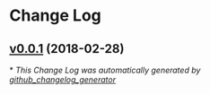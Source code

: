 # Change Log

## [v0.0.1](https://github.com/gilbertsoft/typo3-zwergenfabrik/tree/v0.0.1) (2018-02-28)


\* *This Change Log was automatically generated by [github_changelog_generator](https://github.com/skywinder/Github-Changelog-Generator)*